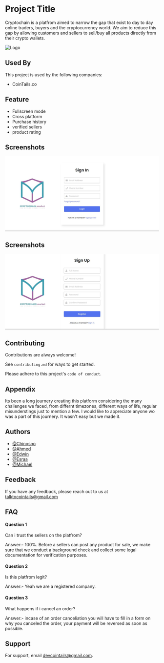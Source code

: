 
# Project Title
Cryptochain is a platfrom aimed to narrow the gap that exist to day to day online traders, buyers and the cryptocurrency world. We aim to reduce this gap by allowing customers and sellers to sell/buy all products directly from their crypto wallets.


![Logo](https://cointails.org/imgs/company_logo.jpg)


## Used By

This project is used by the following companies:

- CoinTails.co


## Feature
- Fullscreen mode
- Cross platform
- Purchase history
- verified sellers
- product rating


## Screenshots

![App Screenshot](https://raw.githubusercontent.com/7442charles/cryptochain.market/main/imgs/screenshots/sign%20in%20scr%20desktop.JPG)


## Screenshots

![App Screenshot](https://raw.githubusercontent.com/7442charles/cryptochain.market/main/imgs/screenshots/signup%20desktop.JPG)


## Contributing

Contributions are always welcome!

See `contributing.md` for ways to get started.

Please adhere to this project's `code of conduct`.


## Appendix

Its been a long journery creating this platform considering the many challenges we faced, from differnt timezones, different ways of life, regular misunderstings just to mention a few. I would like to appreciate anyone wo was a part of this journery. It wasn't easy but we made it.
## Authors
- [@Chinosno](https://www.github.com/chinosno)
- [@Ahmed](https://www.github.com/ahmad-shokry-eg)
- [@Edwin](https://www.github.com/#)
- [@Esraa](https://www.github.com/esraa00)
- [@Michael](https://www.github.com/7442charles)




## Feedback

If you have any feedback, please reach out to us at talktocointails@gmail.com


## FAQ

#### Question 1 
Can i trust the sellers on the platfrom?

Answer:-
100%. Before a sellers can post any product for sale, we make sure that we conduct a background check and collect some legal documentation for verification purposes.

#### Question 2
Is this platfrom legit?

Answer:- Yeah we are a registered company.

#### Question 3
What happens if i cancel an order?

Answer:-
incase of an order canceliation you will have to fill in a form on why you canceled the order, your payment will be reversed as soon as possible.

## Support

For support, email devcointails@gmail.com.

